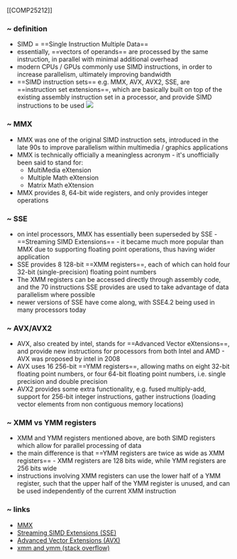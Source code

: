 [[COMP25212]]

### ~ definition
- SIMD = ==Single Instruction Multiple Data==
- essentially, ==vectors of operands== are processed by the same instruction, in parallel with minimal additional overhead
- modern CPUs / GPUs commonly use SIMD instructions, in order to increase parallelism, ultimately improving bandwidth
- ==SIMD instruction sets== e.g. MMX, AVX, AVX2, SSE, are ==instruction set extensions==, which are basically built on top of the existing assembly instruction set in a processor, and provide SIMD instructions to be used
![](https://i.imgur.com/TlARimQ.png)

### ~ MMX
- MMX was one of the original SIMD instruction sets, introduced in the late 90s to improve parallelism within multimedia / graphics applications
- MMX is technically officially a meaningless acronym - it's unofficially been said to stand for:
	- MultiMedia eXtension
	- Multiple Math eXtension
	- Matrix Math eXtension
- MMX provides 8, 64-bit wide registers, and only provides integer operations

### ~ SSE
- on intel processors, MMX has essentially been superseded by SSE - ==Streaming SIMD Extensions== - it became much more popular than MMX due to supporting floating point operations, thus having wider application
- SSE provides 8 128-bit ==XMM registers==, each of which can hold four 32-bit (single-precision) floating point numbers
- The XMM registers can be accessed directly through assembly code, and the 70 instructions SSE provides are used to take advantage of data parallelism where possible
- newer versions of SSE have come along, with SSE4.2 being used in many processors today

### ~ AVX/AVX2
- AVX, also created by intel, stands for ==Advanced Vector eXtensions==, and provide new instructions for processors from both Intel and AMD - AVX was proposed by intel in 2008
- AVX uses 16 256-bit ==YMM registers==, allowing maths on eight 32-bit floating point numbers, or four 64-bit floating point numbers, i.e. single precision and double precision
- AVX2 provides some extra functionality, e.g. fused multiply-add, support for 256-bit integer instructions, gather instructions (loading vector elements from non contiguous memory locations)

### ~ XMM vs YMM registers
- XMM and YMM registers mentioned above, are both SIMD registers which allow for parallel processing of data
- the main difference is that ==YMM registers are twice as wide as XMM registers== - XMM registers are 128 bits wide, while YMM registers are 256 bits wide
- instructions involving XMM registers can use the lower half of a YMM register, such that the upper half of the YMM register is unused, and can be used independently of the current XMM instruction 

### ~ links
- [MMX](https://en.wikipedia.org/wiki/MMX_(instruction_set))
- [Streaming SIMD Extensions (SSE)](https://en.wikipedia.org/wiki/Streaming_SIMD_Extensions)
- [Advanced Vector Extensions (AVX)](https://en.wikipedia.org/wiki/Advanced_Vector_Extensions)
- [xmm and ymm (stack overflow)](https://stackoverflow.com/questions/48139513/asm-x86-64-avx-xmm-and-ymm-registers-differences)
